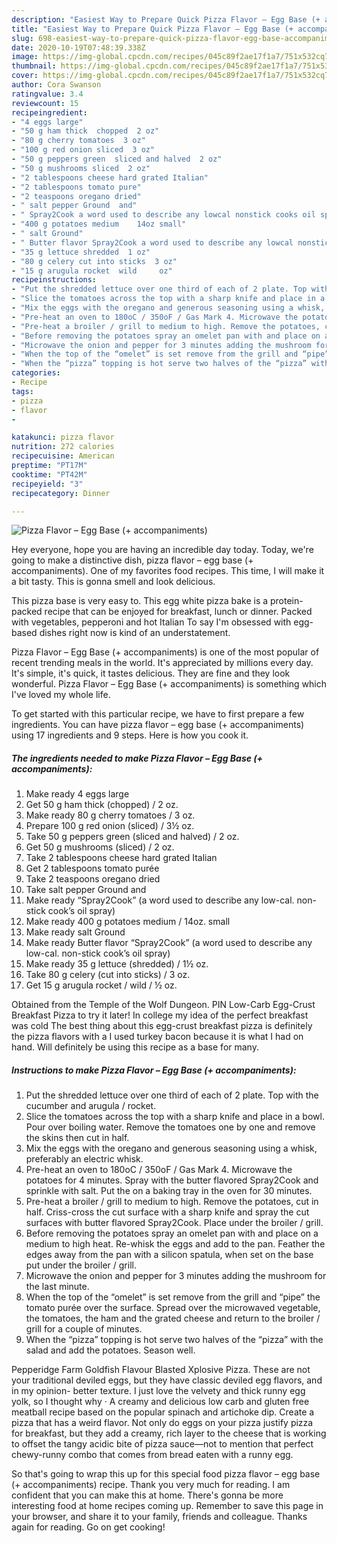 ```yaml
---
description: "Easiest Way to Prepare Quick Pizza Flavor – Egg Base (+ accompaniments)"
title: "Easiest Way to Prepare Quick Pizza Flavor – Egg Base (+ accompaniments)"
slug: 698-easiest-way-to-prepare-quick-pizza-flavor-egg-base-accompaniments
date: 2020-10-19T07:48:39.338Z
image: https://img-global.cpcdn.com/recipes/045c89f2ae17f1a7/751x532cq70/pizza-flavor-egg-base-accompaniments-recipe-main-photo.jpg
thumbnail: https://img-global.cpcdn.com/recipes/045c89f2ae17f1a7/751x532cq70/pizza-flavor-egg-base-accompaniments-recipe-main-photo.jpg
cover: https://img-global.cpcdn.com/recipes/045c89f2ae17f1a7/751x532cq70/pizza-flavor-egg-base-accompaniments-recipe-main-photo.jpg
author: Cora Swanson
ratingvalue: 3.4
reviewcount: 15
recipeingredient:
- "4 eggs large"
- "50 g ham thick  chopped  2 oz"
- "80 g cherry tomatoes  3 oz"
- "100 g red onion sliced  3 oz"
- "50 g peppers green  sliced and halved  2 oz"
- "50 g mushrooms sliced  2 oz"
- "2 tablespoons cheese hard grated Italian"
- "2 tablespoons tomato pure"
- "2 teaspoons oregano dried"
- " salt pepper Ground  and"
- " Spray2Cook a word used to describe any lowcal nonstick cooks oil spray"
- "400 g potatoes medium    14oz small"
- " salt Ground"
- " Butter flavor Spray2Cook a word used to describe any lowcal nonstick cooks oil spray"
- "35 g lettuce shredded  1 oz"
- "80 g celery cut into sticks  3 oz"
- "15 g arugula rocket  wild     oz"
recipeinstructions:
- "Put the shredded lettuce over one third of each of 2 plate. Top with the cucumber and arugula / rocket."
- "Slice the tomatoes across the top with a sharp knife and place in a bowl. Pour over boiling water. Remove the tomatoes one by one and remove the skins then cut in half."
- "Mix the eggs with the oregano and generous seasoning using a whisk, preferably an electric whisk."
- "Pre-heat an oven to 180oC / 350oF / Gas Mark 4. Microwave the potatoes for 4 minutes. Spray with the butter flavored Spray2Cook and sprinkle with salt. Put the on a baking tray in the oven for 30 minutes."
- "Pre-heat a broiler / grill to medium to high. Remove the potatoes, cut in half. Criss-cross the cut surface with a sharp knife and spray the cut surfaces with butter flavored Spray2Cook. Place under the broiler / grill."
- "Before removing the potatoes spray an omelet pan with and place on a medium to high heat. Re-whisk the eggs and add to the pan. Feather the edges away from the pan with a silicon spatula, when set on the base put under the broiler / grill."
- "Microwave the onion and pepper for 3 minutes adding the mushroom for the last minute."
- "When the top of the “omelet” is set remove from the grill and “pipe” the tomato purée over the surface. Spread over the microwaved vegetable, the tomatoes, the ham and the grated cheese and return to the broiler / grill for a couple of minutes."
- "When the “pizza” topping is hot serve two halves of the “pizza” with the salad and add the potatoes. Season well."
categories:
- Recipe
tags:
- pizza
- flavor
- 

katakunci: pizza flavor  
nutrition: 272 calories
recipecuisine: American
preptime: "PT17M"
cooktime: "PT42M"
recipeyield: "3"
recipecategory: Dinner

---
```



![Pizza Flavor – Egg Base (+ accompaniments)](https://img-global.cpcdn.com/recipes/045c89f2ae17f1a7/751x532cq70/pizza-flavor-egg-base-accompaniments-recipe-main-photo.jpg)

Hey everyone, hope you are having an incredible day today. Today, we're going to make a distinctive dish, pizza flavor – egg base (+ accompaniments). One of my favorites food recipes. This time, I will make it a bit tasty. This is gonna smell and look delicious.

This pizza base is very easy to. This egg white pizza bake is a protein-packed recipe that can be enjoyed for breakfast, lunch or dinner. Packed with vegetables, pepperoni and hot Italian To say I&#39;m obsessed with egg-based dishes right now is kind of an understatement.

Pizza Flavor – Egg Base (+ accompaniments) is one of the most popular of recent trending meals in the world. It's appreciated by millions every day. It's simple, it's quick, it tastes delicious. They are fine and they look wonderful. Pizza Flavor – Egg Base (+ accompaniments) is something which I've loved my whole life.


To get started with this particular recipe, we have to first prepare a few ingredients. You can have pizza flavor – egg base (+ accompaniments) using 17 ingredients and 9 steps. Here is how you cook it.

<!--inarticleads1-->

##### The ingredients needed to make Pizza Flavor – Egg Base (+ accompaniments):

1. Make ready 4 eggs large
1. Get 50 g ham thick  (chopped) / 2 oz.
1. Make ready 80 g cherry tomatoes / 3 oz.
1. Prepare 100 g red onion (sliced) / 3½ oz.
1. Take 50 g peppers green  (sliced and halved) / 2 oz.
1. Get 50 g mushrooms (sliced) / 2 oz.
1. Take 2 tablespoons cheese hard grated Italian
1. Get 2 tablespoons tomato purée
1. Take 2 teaspoons oregano dried
1. Take  salt pepper Ground  and
1. Make ready  “Spray2Cook” (a word used to describe any low-cal. non-stick cook’s oil spray)
1. Make ready 400 g potatoes medium   / 14oz. small
1. Make ready  salt Ground
1. Make ready  Butter flavor “Spray2Cook” (a word used to describe any low-cal. non-stick cook’s oil spray)
1. Make ready 35 g lettuce (shredded) / 1½ oz.
1. Take 80 g celery (cut into sticks) / 3 oz.
1. Get 15 g arugula rocket / wild   / ½ oz.


Obtained from the Temple of the Wolf Dungeon. PIN Low-Carb Egg-Crust Breakfast Pizza to try it later! In college my idea of the perfect breakfast was cold The best thing about this egg-crust breakfast pizza is definitely the pizza flavors with a I used turkey bacon because it is what I had on hand. Will definitely be using this recipe as a base for many. 

<!--inarticleads2-->

##### Instructions to make Pizza Flavor – Egg Base (+ accompaniments):

1. Put the shredded lettuce over one third of each of 2 plate. Top with the cucumber and arugula / rocket.
1. Slice the tomatoes across the top with a sharp knife and place in a bowl. Pour over boiling water. Remove the tomatoes one by one and remove the skins then cut in half.
1. Mix the eggs with the oregano and generous seasoning using a whisk, preferably an electric whisk.
1. Pre-heat an oven to 180oC / 350oF / Gas Mark 4. Microwave the potatoes for 4 minutes. Spray with the butter flavored Spray2Cook and sprinkle with salt. Put the on a baking tray in the oven for 30 minutes.
1. Pre-heat a broiler / grill to medium to high. Remove the potatoes, cut in half. Criss-cross the cut surface with a sharp knife and spray the cut surfaces with butter flavored Spray2Cook. Place under the broiler / grill.
1. Before removing the potatoes spray an omelet pan with and place on a medium to high heat. Re-whisk the eggs and add to the pan. Feather the edges away from the pan with a silicon spatula, when set on the base put under the broiler / grill.
1. Microwave the onion and pepper for 3 minutes adding the mushroom for the last minute.
1. When the top of the “omelet” is set remove from the grill and “pipe” the tomato purée over the surface. Spread over the microwaved vegetable, the tomatoes, the ham and the grated cheese and return to the broiler / grill for a couple of minutes.
1. When the “pizza” topping is hot serve two halves of the “pizza” with the salad and add the potatoes. Season well.


Pepperidge Farm Goldfish Flavour Blasted Xplosive Pizza. These are not your traditional deviled eggs, but they have classic deviled egg flavors, and in my opinion- better texture. I just love the velvety and thick runny egg yolk, so I thought why · A creamy and delicious low carb and gluten free meatball recipe based on the popular spinach and artichoke dip. Create a pizza that has a weird flavor. Not only do eggs on your pizza justify pizza for breakfast, but they add a creamy, rich layer to the cheese that is working to offset the tangy acidic bite of pizza sauce—not to mention that perfect chewy-runny combo that comes from bread eaten with a runny egg. 

So that's going to wrap this up for this special food pizza flavor – egg base (+ accompaniments) recipe. Thank you very much for reading. I am confident that you can make this at home. There's gonna be more interesting food at home recipes coming up. Remember to save this page in your browser, and share it to your family, friends and colleague. Thanks again for reading. Go on get cooking!

